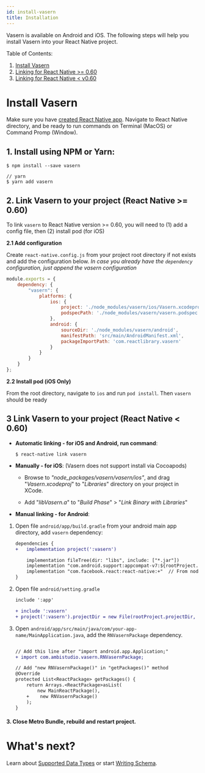 ```yaml
---
id: install-vasern
title: Installation
---
```


Vasern is available on Android and iOS. The following steps will help you install Vasern into your 
React Native project.

Table of Contents:

1. [Install Vasern](#1-install-using-npm-or-yarn)
2. [Linking for React Native >= 0.60](#2-link-Vasern-to-your-project-react-native--0.60)
3. [Linking for React Native < v0.60](#3-link-Vasern-to-your-project-react-native--0.60)

# Install Vasern

Make sure you have [created React Native app](https://facebook.github.io/react-native/docs/getting-started.html). Navigate to React Native directory, and be ready to run commands on Terminal (MacOS) or Command Promp (Window).

## 1. Install using NPM or Yarn:

```ssh
$ npm install --save vasern

// yarn
$ yarn add vasern
```

## 2. Link Vasern to your project (React Native >= 0.60)
        
To link `vasern` to React Native version >= 0.60, you will need to (1) add a config file, then (2) install pod (for iOS)

**2.1 Add configuration**

Create `react-native.config.js` from your project root directory if not exists and add the configuration below. _In case you already have the `dependency` configuration, just append the vasern configuration_

```js
module.exports = {
    dependency: {
        "vasern": {
            platforms: {
                ios: {
                    project: './node_modules/vasern/ios/Vasern.xcodeproj',
                    podspecPath: './node_modules/vasern/vasern.podspec'
                },
                android: {
                    sourceDir: './node_modules/vasern/android',
                    manifestPath: 'src/main/AndroidManifest.xml',
                    packageImportPath: 'com.reactlibrary.vasern'
                }
            }
        }
    }
};
```


**2.2 Install pod (iOS Only)**

From the root directory, navigate to `ios` and run `pod install`. Then `vasern` should be ready

  
## 3 Link Vasern to your project (React Native < 0.60)

- **Automatic linking - for iOS and Android, run command**:

    ```ssh
    $ react-native link vasern
    ```

- **Manually - for iOS**: (Vasern does not support install via Cocoapods)

    - Browse to _"node_packages/vasern/vasern/ios"_, and drag "_Vasern.xcodeproj_" to "_Libraries_" directory on your project in XCode.

    - Add "_libVasern.a_" to "_Build Phase_" > "_Link Binary with Libraries_"

- **Manual linking - for Android**:

1. Open file ``android/app/build.gradle`` from your android main app directory, add ``vasern`` dependency:

    ```diff
    dependencies {
    +   implementation project(':vasern')

        implementation fileTree(dir: "libs", include: ["*.jar"])
        implementation "com.android.support:appcompat-v7:${rootProject.ext.supportLibVersion}"
        implementation "com.facebook.react:react-native:+"  // From node_modules
    }
    ```
2. Open file ``android/setting.gradle``

    ```diff
    include ':app'

    + include ':vasern'
    + project(':vasern').projectDir = new File(rootProject.projectDir, '../node_modules/vasern/android')
    ```

3. Open `android/app/src/main/java/com/your-app-name/MainApplication.java`, add the `RNVasernPackage` dependency.

    ```diff

    // Add this line after "import android.app.Application;"
    + import com.ambistudio.vasern.RNVasernPackage;

    // Add "new RNVasernPackage()" in "getPackages()" method
    @Override
    protected List<ReactPackage> getPackages() {
        return Arrays.<ReactPackage>asList(
            new MainReactPackage(),
        +    new RNVasernPackage()
        );
    }
    ```

#### 3. Close Metro Bundle, rebuild and restart project.

# What's next?

Learn about [Supported Data Types](supported-data-types.md) or start [Writing Schema](write-schema.md).
